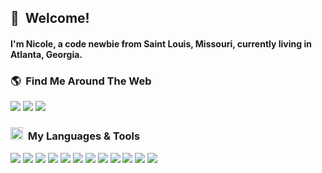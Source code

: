 ## 👋&nbsp;&nbsp;Welcome! 

#### I'm Nicole, a code newbie from Saint Louis, Missouri, currently living in Atlanta, Georgia.



### 🌎&nbsp;&nbsp;Find Me Around The Web
<a href="https://www.linkedin.com/in/nicole.aldurien/"><img src="https://img.shields.io/badge/linkedin-%230077B5.svg?&style=for-the-badge&logo=linkedin&logoColor=white" /></a> <a href="mailto:nicole.aldurien@gmail.com?subject=Olá%20Nicole%20Aldurien"><img src="https://img.shields.io/badge/gmail-%23D14836.svg?&style=for-the-badge&logo=gmail&logoColor=white" /></a> <a href="https://www.twitter.com/in/nicolealdurien/"><img src="https://img.shields.io/badge/twitter-%230077B5.svg?&style=for-the-badge&logo=linkedin&logoColor=white" /></a> 



### <img src="https://emojipedia-us.s3.dualstack.us-west-1.amazonaws.com/thumbs/240/apple/237/gear_2699.png" width="20" alt="gear" />&nbsp;&nbsp;My Languages & Tools

![](https://img.shields.io/badge/Code-Python-informational?style=flat&logo=PYTHON&logoColor=white&color=2abdba)
![](https://img.shields.io/badge/Code-Javascript-informational?style=flat&logo=javascript&logoColor=white&color=2abdba)
![](https://img.shields.io/badge/Tools-PostgreSQL-informational?style=flat&logo=PostgreSQL&logoColor=white&color=2abdba)
![](https://img.shields.io/badge/Platform-Node.js-informational?style=flat&logo=Node.js&logoColor=white&color=2abdba)
![](https://img.shields.io/badge/Editor-Vim-informational?style=flat&logo=Vim&logoColor=white&color=2abdba)
![](https://img.shields.io/badge/Editor-VS%20Code-informational?style=flat&logo=visual-studio-code&logoColor=white&color=2abdba)
![](https://img.shields.io/badge/Hosting-Heroku-informational?style=flat&logo=heroku&logoColor=white&color=2abdba)
![](https://img.shields.io/badge/Code-HTML5-informational?style=flat&logo=html5&logoColor=white&color=2abdba)
![](https://img.shields.io/badge/Code-CSS3-informational?style=flat&logo=css3&logoColor=white&color=2abdba)
![](https://img.shields.io/badge/Framework-Express-informational?style=flat&logo=express&logoColor=white&color=2abdba)
![](https://img.shields.io/badge/Library-React-informational?style=flat&logo=react&logoColor=white&color=2abdba)
![](https://img.shields.io/badge/Library-Redux-informational?style=flat&logo=redux&logoColor=white&color=2abdba)

<!--
**nicolealdurien/nicolealdurien** is a ✨ _special_ ✨ repository because its `README.md` (this file) appears on your GitHub profile.

Here are some ideas to get you started:

- 🔭 I’m currently working on ...
- 🌱 I’m currently learning ...
- 👯 I’m looking to collaborate on ...
- 🤔 I’m looking for help with ...
- 💬 Ask me about ...
- 📫 How to reach me: ...
- 😄 Pronouns: ...
- ⚡ Fun fact: ...
-->
